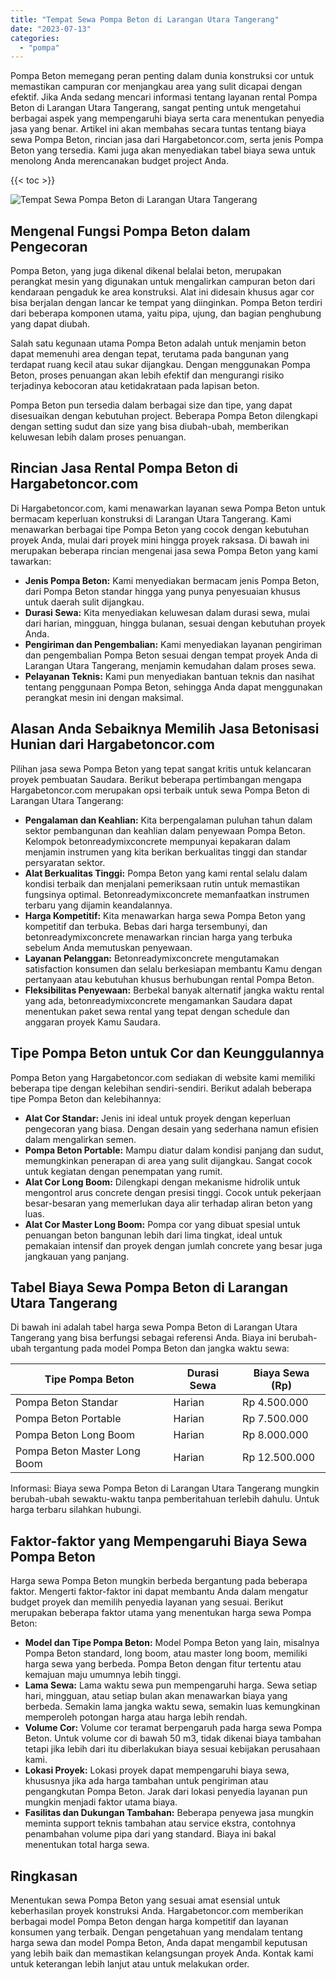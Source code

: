 ```yaml
---
title: "Tempat Sewa Pompa Beton di Larangan Utara Tangerang"
date: "2023-07-13"
categories: 
  - "pompa"
---
```




Pompa Beton memegang peran penting dalam dunia konstruksi cor untuk memastikan campuran cor menjangkau area yang sulit dicapai dengan efektif. Jika Anda sedang mencari informasi tentang layanan rental Pompa Beton di Larangan Utara Tangerang, sangat penting untuk mengetahui berbagai aspek yang mempengaruhi biaya serta cara menentukan penyedia jasa yang benar. Artikel ini akan membahas secara tuntas tentang biaya sewa Pompa Beton, rincian jasa dari Hargabetoncor.com, serta jenis Pompa Beton yang tersedia. Kami juga akan menyediakan tabel biaya sewa untuk menolong Anda merencanakan budget project Anda.

{{< toc >}}

![Tempat Sewa Pompa Beton di Larangan Utara Tangerang](https://hargareadymixid.github.io/pompa/concrete-pump%20(1).png)

## Mengenal Fungsi Pompa Beton dalam Pengecoran

Pompa Beton, yang juga dikenal dikenal belalai beton, merupakan perangkat mesin yang digunakan untuk mengalirkan campuran beton dari kendaraan pengaduk ke area konstruksi. Alat ini didesain khusus agar cor bisa berjalan dengan lancar ke tempat yang diinginkan. Pompa Beton terdiri dari beberapa komponen utama, yaitu pipa, ujung, dan bagian penghubung yang dapat diubah.

Salah satu kegunaan utama Pompa Beton adalah untuk menjamin beton dapat memenuhi area dengan tepat, terutama pada bangunan yang terdapat ruang kecil atau sukar dijangkau. Dengan menggunakan Pompa Beton, proses penuangan akan lebih efektif dan mengurangi risiko terjadinya kebocoran atau ketidakrataan pada lapisan beton.

Pompa Beton pun tersedia dalam berbagai size dan tipe, yang dapat disesuaikan dengan kebutuhan project. Beberapa Pompa Beton dilengkapi dengan setting sudut dan size yang bisa diubah-ubah, memberikan keluwesan lebih dalam proses penuangan.

## Rincian Jasa Rental Pompa Beton di Hargabetoncor.com

Di Hargabetoncor.com, kami menawarkan layanan sewa Pompa Beton untuk bermacam keperluan konstruksi di Larangan Utara Tangerang. Kami menawarkan berbagai tipe Pompa Beton yang cocok dengan kebutuhan proyek Anda, mulai dari proyek mini hingga proyek raksasa. Di bawah ini merupakan beberapa rincian mengenai jasa sewa Pompa Beton yang kami tawarkan:

- **Jenis Pompa Beton:** Kami menyediakan bermacam jenis Pompa Beton, dari Pompa Beton standar hingga yang punya penyesuaian khusus untuk daerah sulit dijangkau.
- **Durasi Sewa:** Kita menyediakan keluwesan dalam durasi sewa, mulai dari harian, mingguan, hingga bulanan, sesuai dengan kebutuhan proyek Anda.
- **Pengiriman dan Pengembalian:** Kami menyediakan layanan pengiriman dan pengembalian Pompa Beton sesuai dengan tempat proyek Anda di Larangan Utara Tangerang, menjamin kemudahan dalam proses sewa.
- **Pelayanan Teknis:** Kami pun menyediakan bantuan teknis dan nasihat tentang penggunaan Pompa Beton, sehingga Anda dapat menggunakan perangkat mesin ini dengan maksimal.

## Alasan Anda Sebaiknya Memilih Jasa Betonisasi Hunian dari Hargabetoncor.com

Pilihan jasa sewa Pompa Beton yang tepat sangat kritis untuk kelancaran proyek pembuatan Saudara. Berikut beberapa pertimbangan mengapa Hargabetoncor.com merupakan opsi terbaik untuk sewa Pompa Beton di Larangan Utara Tangerang:

- **Pengalaman dan Keahlian:** Kita berpengalaman puluhan tahun dalam sektor pembangunan dan keahlian dalam penyewaan Pompa Beton. Kelompok betonreadymixconcrete mempunyai kepakaran dalam menjamin instrumen yang kita berikan berkualitas tinggi dan standar persyaratan sektor.
- **Alat Berkualitas Tinggi:** Pompa Beton yang kami rental selalu dalam kondisi terbaik dan menjalani pemeriksaan rutin untuk memastikan fungsinya optimal. Betonreadymixconcrete memanfaatkan instrumen terbaru yang dijamin keandalannya.
- **Harga Kompetitif:** Kita menawarkan harga sewa Pompa Beton yang kompetitif dan terbuka. Bebas dari harga tersembunyi, dan betonreadymixconcrete menawarkan rincian harga yang terbuka sebelum Anda memutuskan penyewaan.
- **Layanan Pelanggan:** Betonreadymixconcrete mengutamakan satisfaction konsumen dan selalu berkesiapan membantu Kamu dengan pertanyaan atau kebutuhan khusus berhubungan rental Pompa Beton.
- **Fleksibilitas Penyewaan:** Berbekal banyak alternatif jangka waktu rental yang ada, betonreadymixconcrete mengamankan Saudara dapat menentukan paket sewa rental yang tepat dengan schedule dan anggaran proyek Kamu Saudara.

## Tipe Pompa Beton untuk Cor dan Keunggulannya

Pompa Beton yang Hargabetoncor.com sediakan di website kami memiliki beberapa tipe dengan kelebihan sendiri-sendiri. Berikut adalah beberapa tipe Pompa Beton dan kelebihannya:

- **Alat Cor Standar:** Jenis ini ideal untuk proyek dengan keperluan pengecoran yang biasa. Dengan desain yang sederhana namun efisien dalam mengalirkan semen.
- **Pompa Beton Portable:** Mampu diatur dalam kondisi panjang dan sudut, memungkinkan penerapan di area yang sulit dijangkau. Sangat cocok untuk kegiatan dengan penempatan yang rumit.
- **Alat Cor Long Boom:** Dilengkapi dengan mekanisme hidrolik untuk mengontrol arus concrete dengan presisi tinggi. Cocok untuk pekerjaan besar-besaran yang memerlukan daya alir terhadap aliran beton yang luas.
- **Alat Cor Master Long Boom:** Pompa cor yang dibuat spesial untuk penuangan beton bangunan lebih dari lima tingkat, ideal untuk pemakaian intensif dan proyek dengan jumlah concrete yang besar juga jangkauan yang panjang.

## Tabel Biaya Sewa Pompa Beton di Larangan Utara Tangerang

Di bawah ini adalah tabel harga sewa Pompa Beton di Larangan Utara Tangerang yang bisa berfungsi sebagai referensi Anda. Biaya ini berubah-ubah tergantung pada model Pompa Beton dan jangka waktu sewa:

| Tipe Pompa Beton | Durasi Sewa | Biaya Sewa (Rp) |
| --- | --- | --- |
| Pompa Beton Standar | Harian | Rp 4.500.000 |
| Pompa Beton Portable | Harian | Rp 7.500.000 |
| Pompa Beton Long Boom | Harian | Rp 8.000.000 |
| Pompa Beton Master Long Boom | Harian | Rp 12.500.000 |

Informasi: Biaya sewa Pompa Beton di Larangan Utara Tangerang mungkin berubah-ubah sewaktu-waktu tanpa pemberitahuan terlebih dahulu. Untuk harga terbaru silahkan hubungi.

## Faktor-faktor yang Mempengaruhi Biaya Sewa Pompa Beton

Harga sewa Pompa Beton mungkin berbeda bergantung pada beberapa faktor. Mengerti faktor-faktor ini dapat membantu Anda dalam mengatur budget proyek dan memilih penyedia layanan yang sesuai. Berikut merupakan beberapa faktor utama yang menentukan harga sewa Pompa Beton:

- **Model dan Tipe Pompa Beton:** Model Pompa Beton yang lain, misalnya Pompa Beton standard, long boom, atau master long boom, memiliki harga sewa yang berbeda. Pompa Beton dengan fitur tertentu atau kemajuan maju umumnya lebih tinggi.
- **Lama Sewa:** Lama waktu sewa pun mempengaruhi harga. Sewa setiap hari, mingguan, atau setiap bulan akan menawarkan biaya yang berbeda. Semakin lama jangka waktu sewa, semakin luas kemungkinan memperoleh potongan harga atau harga lebih rendah.
- **Volume Cor:** Volume cor teramat berpengaruh pada harga sewa Pompa Beton. Untuk volume cor di bawah 50 m3, tidak dikenai biaya tambahan tetapi jika lebih dari itu diberlakukan biaya sesuai kebijakan perusahaan kami.
- **Lokasi Proyek:** Lokasi proyek dapat mempengaruhi biaya sewa, khususnya jika ada harga tambahan untuk pengiriman atau pengangkutan Pompa Beton. Jarak dari lokasi penyedia layanan pun mungkin menjadi faktor utama biaya.
- **Fasilitas dan Dukungan Tambahan:** Beberapa penyewa jasa mungkin meminta support teknis tambahan atau service ekstra, contohnya penambahan volume pipa dari yang standard. Biaya ini bakal menentukan total harga sewa.

## Ringkasan

Menentukan sewa Pompa Beton yang sesuai amat esensial untuk keberhasilan proyek konstruksi Anda. Hargabetoncor.com memberikan berbagai model Pompa Beton dengan harga kompetitif dan layanan konsumen yang terbaik. Dengan pengetahuan yang mendalam tentang harga sewa dan model Pompa Beton, Anda dapat mengambil keputusan yang lebih baik dan memastikan kelangsungan proyek Anda. Kontak kami untuk keterangan lebih lanjut atau untuk melakukan order.
